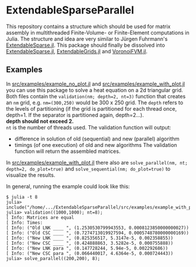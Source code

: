 # ExtendableSparseParallel

This repository contains a structure which should be used for matrix assembly in multithreaded Finite-Volume- or Finite-Element computations in Julia.
The structure and idea are very similar to Jürgen Fuhrmann's [ExtendableSparse.jl](https://github.com/j-fu/ExtendableSparse.jl).
This package should finally be dissolved into [ExtendableSparse.jl](https://github.com/j-fu/ExtendableSparse.jl), [ExtendableGrids.jl](https://github.com/j-fu/ExtendableGrids.jl) and [VoronoiFVM.jl](https://github.com/j-fu/VoronoiFVM.jl).

## Examples

In [src/examples/example_no_plot.jl](https://github.com/jotaraz/ExtendableSparseParallel/blob/main/src/examples/example_no_plot.jl) and [src/examples/example_with_plot.jl](https://github.com/jotaraz/ExtendableSparseParallel/blob/main/src/examples/example_with_plot.jl) you can use this package to solve a heat equation on a 2d triangular grid.
Both files contain the `validation(nm; depth=2, nt=3)` function that creates an `nm` grid, e.g. `nm=(300,250)` would be 300 x 250 grid. The `depth` refers to the levels of partitioning (if the grid is partitioned for each thread once, depth=1. If the separator is partitioned again, depth=2...). \
**depth should not exceed 2.** \
`nt` is the number of threads used.
The validation function will output:
- difference in solution of old (sequential) and new (parallel) algorithm
- timings (of one execution) of old and new algorithms
The validation function will return the assembled matrices.

In [src/examples/example_with_plot.jl](https://github.com/jotaraz/ExtendableSparseParallel/blob/main/src/examples/example_with_plot.jl) there also are `solve_parallel(nm, nt; depth=2, do_plot=true)` and `solve_sequential(nm; do_plot=true)` to visualize the results.


In general, running the example could look like this:

```
$ julia -t 8
julia> include("/home/.../ExtendableSparseParallel/src/examples/example_with_plot.jl")
julia> validation((1000,1000); nt=8);
[ Info: Matrices are equal
[ Info: Times: 
[ Info: ("Old LNK ____ ", (1.2530530799943553, 0.0008123850000000027))
[ Info: ("Old CSC ____ ", (0.7274713019927594, 0.0005748780000000169))
[ Info: ("New LNK ____ ", (0.825356517, 5.3147e-5, 0.002358855))
[ Info: ("New CSC ____ ", (0.424888863, 3.5282e-5, 0.000755888))
[ Info: ("New LNK para ", (0.147728244, 5.94e-5, 0.002292686))
[ Info: ("New CSC para ", (0.066440017, 4.6364e-5, 0.000724443))
julia> solve_parallel((200,200), 8);
```


